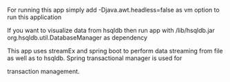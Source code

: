 For running this app simply add -Djava.awt.headless=false as vm option to run this application
 
If you want to visualize data from hsqldb then run app with /lib/hsqldb.jar org.hsqldb.util.DatabaseManager as dependency

This app uses streamEx and spring boot to perform data streaming from file as well as to hsqldb. Spring transactional manager is used for

transaction management. 
